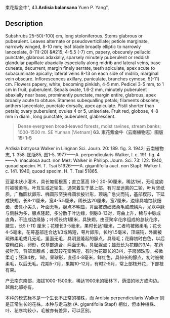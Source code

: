 束花紫金牛",
43.**Ardisia balansana** Yuen P. Yang",

## Description
Subshrubs 25-50(-100) cm, long stoloniferous. Stems glabrous or puberulent. Leaves alternate or pseudoverticillate; petiole marginate, narrowly winged, 8-10 mm; leaf blade broadly elliptic to narrowly lanceolate, 8-11(-20) &amp;#215; 4-5.5 (-7) cm, papery, obscurely pellucid punctate, glabrous adaxially, sparsely minutely puberulent or reddish glandular papillate abaxially especially along midrib and lateral veins, base cuneate, decurrent, margin finely serrate, teeth apiculate, apex acute to subacuminate apically; lateral veins 8-13 on each side of midrib, marginal vein obscure. Inflorescences axillary, paniculate, branches cymose, 5(-11) cm. Flowers papery, white, becoming pinkish, 4-5 mm. Pedicel 3-5 mm, to 1 cm in fruit, puberulent. Sepals ovate, 1.6-2 mm, minutely puberulent abaxially near base, prominently punctate, margin entire, glabrous, apex broadly acute to obtuse. Stamens subequalling petals; filaments obsolete; anthers lanceolate, punctate dorsally, apex apiculate. Pistil shorter than petals; ovary puberulent; ovules 4 or 5, uniseriate. Fruit red, globose, 4-8 mm in diam., long punctate, puberulent, glabrescent.

> Dense evergreen broad-leaved forests, moist ravines, stream banks; 1000-1500 m. SE Yunnan [Vietnam]
**63. 束花紫金牛（云南植物志）图版15: 1-5**

Ardisia botryosa Walker in Lingnan Sci. Journ. 20: 189. fig. 3. 1942; 云南植物志, 1: 358. 图版85, 图1-5. 1977——A. perpendicularis Walker, l. c. 191. fig. 4——A. maculosa auct. non Mez: Walker in Philipp. Journ. Sci. 73: 122. 1940, quoad specim. H. T. Tsai 51926——A. gigantifolia auct. non Stapf: Walker l. c. 141. 1940, quoad specim. H. T. Tsai 51865.

亚灌木状小灌木，具长匍匐根茎；直立茎高 (8-) 20-50厘米，稀达1米，无毛或幼时被微柔毛。叶互生或近轮生，通常着生于茎上部，有时呈远离的二轮，叶片坚纸质，广椭圆状卵形、椭圆形至狭椭圆状披针形，顶端广急尖而钝，基部楔形，下延成狭翅，长8-11厘米，宽4-5.5厘米，稀长达20厘米，宽7厘米，边缘具啮蚀状细齿，齿具小尖头，叶面无毛，腺点不明显，背面被疏细微柔毛或疏鳞片，尤以中脉与侧脉为多，腺点隆起，多分散于叶边缘，侧脉8-13对，弯曲上升，稀与中脉成直角，不连成边缘脉；叶柄长约1厘米，具狭翅。由亚聚伞花序组成的总状花序，腋生，长5 (-11) 厘米；花梗长3-5毫米，果时长达1厘米，二者均被微柔毛；花长4-5毫米，花萼基部连合达1/3或略短，萼片卵形，长约1.5毫米，顶端钝，外面被疏微柔毛或几无毛，里面无毛，具明显隆起的腺点，具缘毛；花瓣初时白色，以后变粉红色，卵形，仅基部连合，两面无毛，具密腺点；雄蕊长为花瓣的3/4，花药披针形，背部具腺点；雌蕊较花瓣略短，有时为花瓣长的3/4，子房卵珠形，被微柔毛；胚珠4枚，1轮。果球形，直径4-8毫米，鲜红色，具伸长的腺点，初时被微柔毛，以后无毛。花期5-7月，果期10-12月，有时2-5月，常上部枝开花，下部枝有果。

产云南东南部，海拔1000-1500米，稀达1900米的密林下，荫湿的地方或沟边。越南北部亦有。

本种的模式标本是一个生长不正常的植株，而 Ardisia perpendicularis Walker 则是正常生长的花株。本种与走马胎 (A. gigantifolia Stapf) 相似，但本种植株、叶、花序均较小，毛被亦有差异，可以区别。
